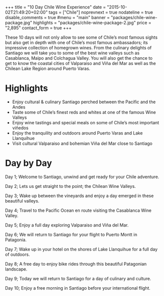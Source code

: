 +++
title = "10 Day Chile Wine Experience"
date = "2015-10-02T21:49:20+02:00"
tags = ["Chile"]
noprevnext = true
nodateline = true
disable_comments = true
#menu = "main"
banner = "packages/chile-wine-package.jpg"
highlights = "packages/chile-wine-package-2.jpg"
price = "2,895"
contact_form = true
+++

These 10 days will not only allow to see some of Chile’s most famous sights but also get in depth with one of Chile’s most famous ambassadors; its impressive collection of homegrown wines. From the culinary delights of Santiago we will take you to some of the best wine valleys such as Casablanca, Maipo and Colchagua Valley. You will also get the chance to get to know the coastal cities of Valparaiso and Viña del Mar as well as the Chilean Lake Region around Puerto Varas.

# Highlights

* Enjoy cultural & culinary Santiago perched between the Pacific and the Andes
* Taste some of Chile’s finest reds and whites at one of the famous Wine Valleys  
* Enjoy wine tastings and special meals on some of Chile’s most important viñedos
* Enjoy the tranquility and outdoors around Puerto Varas and Lake Llanquihue
* Visit cultural Valparaiso and bohemian Viña del Mar close to Santiago

# Day by Day

Day 1; Welcome to Santiago, unwind and get ready for your Chile adventure.

Day 2; Lets us get straight to the point; the Chilean Wine Valleys.

Day 3; Wake up between the vineyards and enjoy a day emerged in these beautiful valleys.

Day 4; Travel to the Pacific Ocean en route visiting the Casablanca Wine Valley.

Day 5; Enjoy a full day exploring Valparaiso and Viña del Mar.

Day 6; We will return to Santiago for your flight to Puerto Montt in Patagonia.

Day 7;  Wake up in your hotel on the shores of Lake Llanquihue for a full day of outdoors.

Day 8; A free day to enjoy bike rides through this beautiful Patagonian landscape.

Day 9; Today we will return to Santiago for a day of culinary and culture.

Day 10; Enjoy a free morning in Santiago before your international flight.
